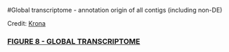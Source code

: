 #Global transcriptome - annotation origin of all contigs (including non-DE)

Credit: <a href="https://github.com/marbl/Krona/wiki">Krona</a>

<h3><a target="_blank" href="http://htmlpreview.github.io/?https://github.com/gonzalezem/Figure8/blob/master/GlobalTranscriptome.html">FIGURE 8 - GLOBAL TRANSCRIPTOME</a></h3>
